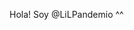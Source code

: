 Hola! Soy @LiLPandemio ^^
<!---

- 👋 Hi, I’m @LiLPandemio
- 👀 I’m interested in ...
- 🌱 I’m currently learning ...
- 💞️ I’m looking to collaborate on ...
- 📫 How to reach me ...


LiLPandemio/LiLPandemio is a ✨ special ✨ repository because its `README.md` (this file) appears on your GitHub profile.
You can click the Preview link to take a look at your changes.
--->
